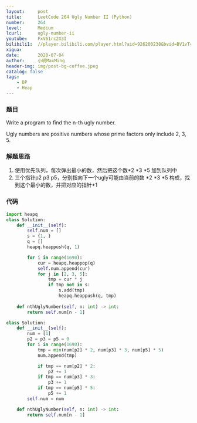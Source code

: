 ```yaml
---
layout:     post
title:      LeetCode 264 Ugly Number II (Python)
number:     264
level:      Medium
lcurl:      ugly-number-ii
youtube:    FxV61rc2X3I
bilibili1:  //player.bilibili.com/player.html?aid=926200238&bvid=BV1vT4y1775u&cid=208960673&page=1
xigua:      
date:       2020-07-04
author:     小明MaxMing
header-img: img/post-bg-coffee.jpeg
catalog: false
tags:
    - DP
    - Heap
---
```


### 题目

Write a program to find the n-th ugly number.

Ugly numbers are positive numbers whose prime factors only include 2, 3, 5.

### 解题思路

1. 使用优先队列，每次弹出最小的数，然后把这个数*2 *3 *5 加到队列中
2. 三个指针p2 p3 p5，分别指向下一个ugly可能由当前的数 *2 *3 *5 构成，找到这个最小的数，并把对应的指针+1

### 代码
```python
import heapq
class Solution:
    def __init__(self):
        self.num = []
        s = {1, }
        q = []
        heapq.heappush(q, 1)

        for i in range(1690):
            cur = heapq.heappop(q)
            self.num.append(cur)
            for j in [2, 3, 5]:
                tmp = cur * j
                if tmp not in s:
                    s.add(tmp)
                    heapq.heappush(q, tmp)
                    
    def nthUglyNumber(self, n: int) -> int:
        return self.num[n - 1]
```
```python
class Solution:
    def __init__(self):
        num = [1]
        p2 = p3 = p5 = 0
        for i in range(1690):
            tmp = min(num[p2] * 2, num[p3] * 3, num[p5] * 5)
            num.append(tmp)

            if tmp == num[p2] * 2: 
                p2 += 1
            if tmp == num[p3] * 3:
                p3 += 1
            if tmp == num[p5] * 5:
                p5 += 1
        self.num = num

    def nthUglyNumber(self, n: int) -> int:
        return self.num[n - 1]
```
